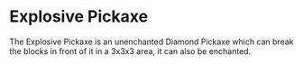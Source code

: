 # Explosive Pickaxe
The Explosive Pickaxe is an unenchanted Diamond Pickaxe which can break the blocks in front of it in a 3x3x3 area, it can also be enchanted.